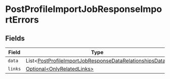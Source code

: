 # PostProfileImportJobResponseImportErrors


## Fields

| Field                                                                                                                                    | Type                                                                                                                                     | Required                                                                                                                                 | Description                                                                                                                              |
| ---------------------------------------------------------------------------------------------------------------------------------------- | ---------------------------------------------------------------------------------------------------------------------------------------- | ---------------------------------------------------------------------------------------------------------------------------------------- | ---------------------------------------------------------------------------------------------------------------------------------------- |
| `data`                                                                                                                                   | List\<[PostProfileImportJobResponseDataRelationshipsData](../../models/components/PostProfileImportJobResponseDataRelationshipsData.md)> | :heavy_minus_sign:                                                                                                                       | N/A                                                                                                                                      |
| `links`                                                                                                                                  | [Optional\<OnlyRelatedLinks>](../../models/components/OnlyRelatedLinks.md)                                                               | :heavy_minus_sign:                                                                                                                       | N/A                                                                                                                                      |